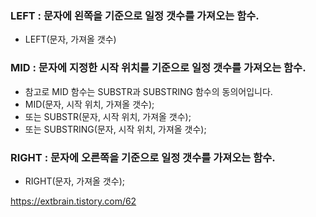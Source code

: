 ### LEFT : 문자에 왼쪽을 기준으로 일정 갯수를 가져오는 함수.
  - LEFT(문자, 가져올 갯수)
 
### MID : 문자에 지정한 시작 위치를 기준으로 일정 갯수를 가져오는 함수.
  - 참고로 MID 함수는  SUBSTR과 SUBSTRING 함수의 동의어입니다.
  - MID(문자, 시작 위치, 가져올 갯수);
  - 또는 SUBSTR(문자, 시작 위치, 가져올 갯수);
  - 또는 SUBSTRING(문자, 시작 위치, 가져올 갯수);

### RIGHT : 문자에 오른쪽을 기준으로 일정 갯수를 가져오는 함수.
  - RIGHT(문자, 가져올 갯수);



https://extbrain.tistory.com/62
